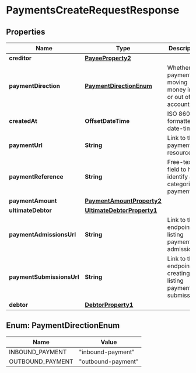 

# PaymentsCreateRequestResponse


## Properties

| Name | Type | Description | Notes |
|------------ | ------------- | ------------- | -------------|
|**creditor** | [**PayeeProperty2**](PayeeProperty2.md) |  |  |
|**paymentDirection** | [**PaymentDirectionEnum**](#PaymentDirectionEnum) | Whether the payment is moving money into or out of the account. |  |
|**createdAt** | **OffsetDateTime** | ISO 8601 formatted date-time. |  |
|**paymentUrl** | **String** | Link to the payment resource. |  |
|**paymentReference** | **String** | Free-text field to help identify and categorise payments. |  [optional] |
|**paymentAmount** | [**PaymentAmountProperty2**](PaymentAmountProperty2.md) |  |  |
|**ultimateDebtor** | [**UltimateDebtorProperty1**](UltimateDebtorProperty1.md) |  |  [optional] |
|**paymentAdmissionsUrl** | **String** | Link to the endpoint for listing payment admissions. |  [optional] |
|**paymentSubmissionsUrl** | **String** | Link to the endpoint for creating and listing payment submissions. |  [optional] |
|**debtor** | [**DebtorProperty1**](DebtorProperty1.md) |  |  |



## Enum: PaymentDirectionEnum

| Name | Value |
|---- | -----|
| INBOUND_PAYMENT | &quot;inbound-payment&quot; |
| OUTBOUND_PAYMENT | &quot;outbound-payment&quot; |



